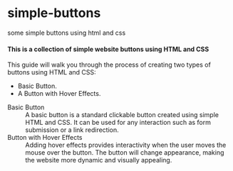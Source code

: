 # simple-buttons
some simple buttons using html and css

<h4>This is a collection of simple website buttons using HTML and CSS</h4>

This guide will walk you through the process of creating two types of buttons using HTML and CSS:

<ul>
<li>Basic Button.</li>
<li>A Button with Hover Effects.</li>
</ul>

<dl>
  <dt>Basic Button</dt>
  <dd>A basic button is a standard clickable button created using simple HTML and CSS. It can be used for any interaction such as form submission or a link redirection.</dd>

  <dt>Button with Hover Effects</dt>
  <dd>Adding hover effects provides interactivity when the user moves the mouse over the button. The button will change appearance, making the website more dynamic and visually appealing.</dd>
</dl>
